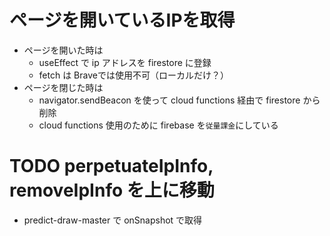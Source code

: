 # ページを開いているIPを取得
- ページを開いた時は
  - useEffect で ip アドレスを firestore に登録
  - fetch は Braveでは使用不可（ローカルだけ？）
- ページを閉じた時は
  - navigator.sendBeacon を使って cloud functions 経由で firestore から削除
  - cloud functions 使用のために firebase を`従量課金`にしている

# TODO perpetuateIpInfo, removeIpInfo を上に移動
 - predict-draw-master で onSnapshot で取得

